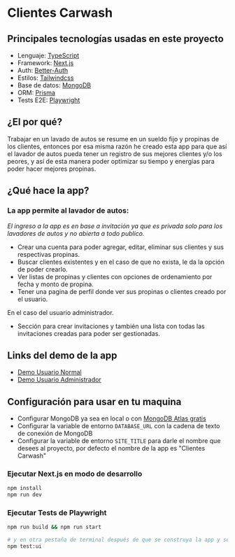 # Clientes Carwash

## Principales tecnologías usadas en este proyecto

- Lenguaje: <a href="https://www.typescriptlang.org/" target="_blank" rel="noopener noreferrer">TypeScript</a>
- Framework: <a href="https://nextjs.org/" target="_blank" rel="noopener noreferrer">Next.js</a>
- Auth: <a href="https://www.better-auth.com/" target="_blank" rel="noopener noreferrer">Better-Auth</a>
- Estilos: <a href="https://tailwindcss.com/" target="_blank" rel="noopener noreferrer">Tailwindcss</a>
- Base de datos: <a href="https://mongodb.com/" target="_blank" rel="noopener noreferrer">MongoDB</a>
- ORM: <a href="https://www.prisma.io/" target="_blank" rel="noopener noreferrer">Prisma</a>
- Tests E2E: <a href="https://playwright.dev/" target="_blank" rel="noopener noreferrer">Playwright</a>

## ¿El por qué?

Trabajar en un lavado de autos se resume en un sueldo fijo y propinas de los clientes, entonces por esa misma razón he creado esta app para que así el lavador de autos pueda tener un registro de sus mejores clientes y/o los peores, y así de esta manera poder optimizar su tiempo y energías para poder hacer mejores propinas.

## ¿Qué hace la app?

### La app permite al lavador de autos:

_El ingreso a la app es en base a invitación ya que es privada solo para los lavadores de autos y no abierta a todo publico._

- Crear una cuenta para poder agregar, editar, eliminar sus clientes y sus respectivas propinas.
- Buscar clientes existentes y en el caso de que no exista, le da la opción de poder crearlo.
- Ver listas de propinas y clientes con opciones de ordenamiento por fecha y monto de propina.
- Tener una pagina de perfil donde ver sus propinas o clientes creado por el usuario.

En el caso del usuario administrador.

- Sección para crear invitaciones y también una lista con todas las invitaciones creadas para poder ser gestionadas.

## Links del demo de la app

- <a href="https://clientes-carwash.vercel.app/iniciar-sesion?email=hello@hello.com&password=hello123" target="_blank" rel="noopener noreferrer">Demo Usuario Normal</a>
- <a href="https://clientes-carwash.vercel.app/iniciar-sesion?email=marioamauta@hello.com&password=hello123" target="_blank" rel="noopener noreferrer">Demo Usuario Administrador</a>

## Configuración para usar en tu maquina

- Configurar MongoDB ya sea en local o con <a href="https://mongodb.com/atlas" target="_blank" rel="noopener noreferrer">MongoDB Atlas gratis</a>
- Configurar la variable de entorno `DATABASE_URL` con la cadena de texto de conexión de MongoDB
- Configurar la variable de entorno `SITE_TITLE` para darle el nombre que desees al proyecto, por defecto el nombre de la app es "Clientes Carwash"

### Ejecutar Next.js en modo de desarrollo

```bash
npm install
npm run dev
```

### Ejecutar Tests de Playwright

```bash
npm run build && npm run start

# y en otra pestaña de terminal después de que se construya la app y se este ejecutando en modo de producción
npm test:ui
```
